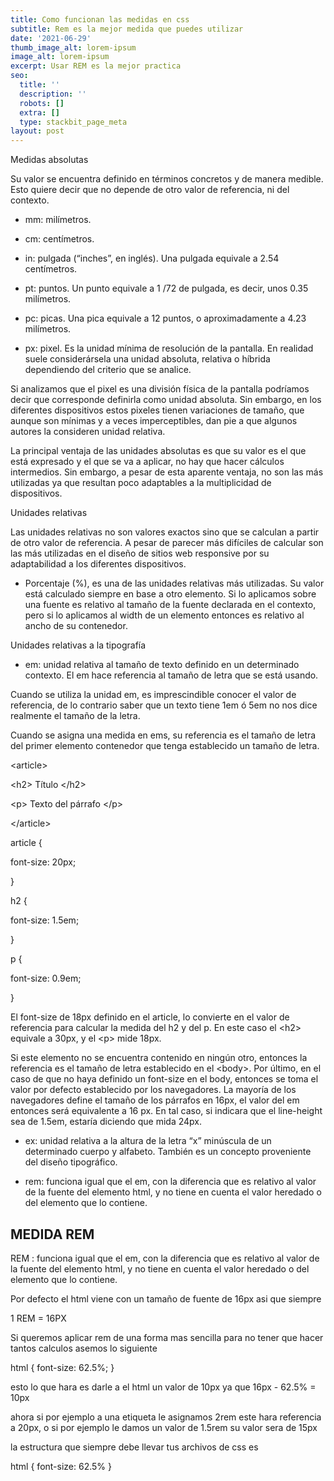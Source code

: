 ```yaml
---
title: Como funcionan las medidas en css
subtitle: Rem es la mejor medida que puedes utilizar
date: '2021-06-29'
thumb_image_alt: lorem-ipsum
image_alt: lorem-ipsum
excerpt: Usar REM es la mejor practica
seo:
  title: ''
  description: ''
  robots: []
  extra: []
  type: stackbit_page_meta
layout: post
---
```

Medidas absolutas

Su valor se encuentra definido en términos concretos y de manera medible. Esto quiere decir que no depende de otro valor de referencia, ni del contexto.

*   mm: milímetros.

<!---->

*   cm: centímetros.

<!---->

*   in: pulgada (“inches”, en inglés). Una pulgada equivale a 2.54 centímetros.

<!---->

*   pt: puntos. Un punto equivale a 1 /72 de pulgada, es decir, unos 0.35 milímetros.

<!---->

*   pc: picas. Una pica equivale a 12 puntos, o aproximadamente a 4.23 milímetros.

<!---->

*   px: pixel. Es la unidad mínima de resolución de la pantalla. En realidad suele considerársela una unidad absoluta, relativa o híbrida dependiendo del criterio que se analice.

Si analizamos que el pixel es una división física de la pantalla podríamos decir que corresponde definirla como unidad absoluta. Sin embargo, en los diferentes dispositivos estos pixeles tienen variaciones de tamaño, que aunque son mínimas y a veces imperceptibles, dan pie a que algunos autores la consideren unidad relativa.

La principal ventaja de las unidades absolutas es que su valor es el que está expresado y el que se va a aplicar, no hay que hacer cálculos intermedios. Sin embargo, a pesar de esta aparente ventaja, no son las más utilizadas ya que resultan poco adaptables a la multiplicidad de dispositivos.

Unidades relativas

Las unidades relativas no son valores exactos sino que se calculan a partir de otro valor de referencia. A pesar de parecer más difíciles de calcular son las más utilizadas en el diseño de sitios web responsive por su adaptabilidad a los diferentes dispositivos.

*   Porcentaje (%), es una de las unidades relativas más utilizadas. Su valor está calculado siempre en base a otro elemento. Si lo aplicamos sobre una fuente es relativo al tamaño de la fuente declarada en el contexto, pero si lo aplicamos al width de un elemento entonces es relativo al ancho de su contenedor.

Unidades relativas a la tipografía

*   em: unidad relativa al tamaño de texto definido en un determinado contexto. El em hace referencia al tamaño de letra que se está usando.

Cuando se utiliza la unidad em, es imprescindible conocer el valor de referencia, de lo contrario saber que un texto tiene 1em ó 5em no nos dice realmente el tamaño de la letra.

Cuando se asigna una medida en ems, su referencia es el tamaño de letra del primer elemento contenedor que tenga establecido un tamaño de letra.

\<article>

\<h2> Título \</h2>

\<p> Texto del párrafo \</p>

\</article>

article {

font-size: 20px;

}

h2 {

font-size: 1.5em;

}

p {

font-size: 0.9em;

}

El font-size de 18px definido en el article, lo convierte en el valor de referencia para calcular la medida del h2 y del p. En este caso el \<h2> equivale a 30px, y el \<p> mide 18px.

Si este elemento no se encuentra contenido en ningún otro, entonces la referencia es el tamaño de letra establecido en el \<body>. Por último, en el caso de que no haya definido un font-size en el body, entonces se toma el valor por defecto establecido por los navegadores. La mayoría de los navegadores define el tamaño de los párrafos en 16px, el valor del em entonces será equivalente a 16 px. En tal caso, si indicara que el line-height sea de 1.5em, estaría diciendo que mida 24px.

*   ex: unidad relativa a la altura de la letra “x” minúscula de un determinado cuerpo y alfabeto. También es un concepto proveniente del diseño tipográfico.

<!---->

*   rem: funciona igual que el em, con la diferencia que es relativo al valor de la fuente del elemento html, y no tiene en cuenta el valor heredado o del elemento que lo contiene.

## MEDIDA REM

REM : funciona igual que el em, con la diferencia que es relativo al valor de la fuente del elemento html, y no tiene en cuenta el valor heredado o del elemento que lo contiene.

Por defecto el html viene con un tamaño de fuente de 16px asi que siempre

1 REM = 16PX

Si queremos aplicar rem de una forma mas sencilla para no tener que hacer tantos calculos asemos lo siguiente

html {
	font-size: 62.5%;
}

esto lo que hara es darle a el html un valor de 10px ya que 16px - 62.5% = 10px

ahora si por ejemplo a una etiqueta le asignamos 2rem este hara referencia a 20px, o si por ejemplo le damos un valor de 1.5rem su valor sera de 15px

la estructura que siempre debe llevar tus archivos de css es

html {
font-size: 62.5%
}
